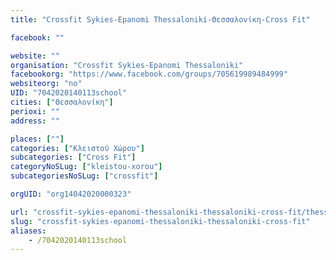 ```yaml
---
title: "Crossfit Sykies-Epanomi Thessaloniki-Θεσσαλονίκη-Cross Fit"

facebook: ""

website: ""
organisation: "Crossfit Sykies-Epanomi Thessaloniki"
facebookorg: "https://www.facebook.com/groups/705619989484999"
websiteorg: "no"
UID: "7042020140113school"
cities: ["Θεσσαλονίκη"]
perioxi: ""
address: ""

places: [""]
categories: ["Κλειστού Χώρου"]
subcategories: ["Cross Fit"]
categoryNoSLug: ["kleistou-xorou"]
subcategoriesNoSLug: ["crossfit"]

orgUID: "org14042020000323"

url: "crossfit-sykies-epanomi-thessaloniki-thessaloniki-cross-fit/thessaloniki"
slug: "crossfit-sykies-epanomi-thessaloniki-thessaloniki-cross-fit"
aliases:
    - /7042020140113school
---
```





